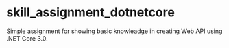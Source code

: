 # skill_assignment_dotnetcore
Simple assignment for showing basic knowleadge in creating Web API using .NET Core 3.0.
